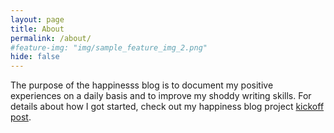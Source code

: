 ```yaml
---
layout: page
title: About
permalink: /about/
#feature-img: "img/sample_feature_img_2.png"
hide: false
---
```


The purpose of the happinesss blog is to document my positive experiences on a daily basis and to improve my shoddy writing skills. For details about how I got started, check out my happiness blog project [kickoff post](/2015/01/29/happiness-blog-project.html "blog post").